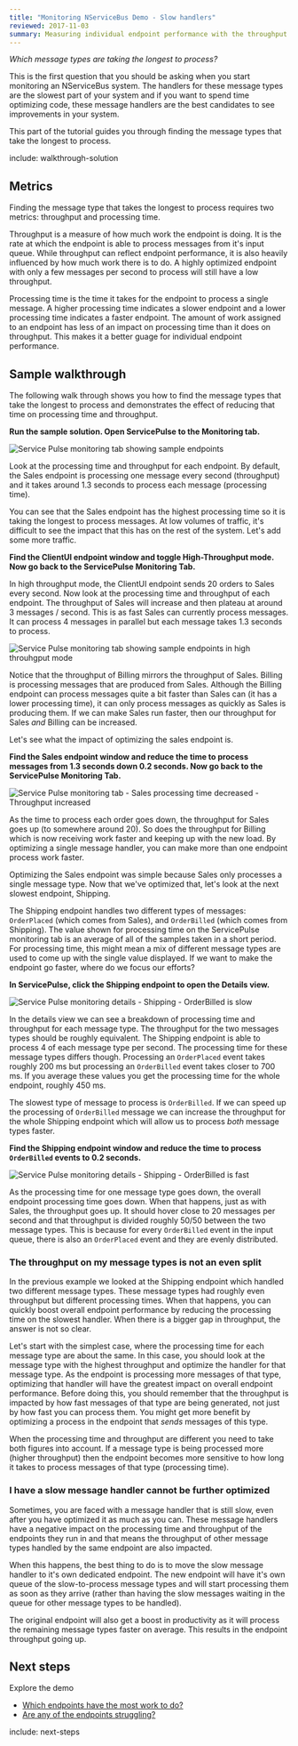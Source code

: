 ```yaml
---
title: "Monitoring NServiceBus Demo - Slow handlers"
reviewed: 2017-11-03
summary: Measuring individual endpoint performance with the throughput and processing time metrics.
---
```


_Which message types are taking the longest to process?_

This is the first question that you should be asking when you start monitoring an NServiceBus system. The handlers for these message types are the slowest part of your system and if you want to spend time optimizing code, these message handlers are the best candidates to see improvements in your system.

This part of the tutorial guides you through finding the message types that take the longest to process.

include: walkthrough-solution


## Metrics

Finding the message type that takes the longest to process requires two metrics: throughput and processing time.

Throughput is a measure of how much work the endpoint is doing. It is the rate at which the endpoint is able to process messages from it's input queue. While throughput can reflect endpoint performance, it is also heavily influenced by how much work there is to do. A highly optimized endpoint with only a few messages per second to process will still have a low throughput. 

Processing time is the time it takes for the endpoint to process a single message. A higher processing time indicates a slower endpoint and a lower processing time indicates a faster endpoint. The amount of work assigned to an endpoint has less of an impact on processing time than it does on throughput. This makes it a better guage for individual endpoint performance.


## Sample walkthrough

The following walk through shows you how to find the message types that take the longest to process and demonstrates the effect of reducing that time on processing time and throughput.

**Run the sample solution. Open ServicePulse to the Monitoring tab.**

![Service Pulse monitoring tab showing sample endpoints](servicepulse-monitoring-tab-sample-low-throughput.png)

Look at the processing time and throughput for each endpoint. By default, the Sales endpoint is processing one message every second (throughput) and it takes around 1.3 seconds to process each message (processing time).

You can see that the Sales endpoint has the highest processing time so it is taking the longest to process messages. At low volumes of traffic, it's difficult to see the impact that this has on the rest of the system. Let's add some more traffic.

**Find the ClientUI endpoint window and toggle High-Throughput mode. Now go back to the ServicePulse Monitoring Tab.**

In high throughput mode, the ClientUI endpoint sends 20 orders to Sales every second. Now look at the processing time and throughput of each endpoint. The throughput of Sales will increase and then plateau at around 3 messages / second. This is as fast Sales can currently process messages. It can process 4 messages in parallel but each message takes 1.3 seconds to process.

![Service Pulse monitoring tab showing sample endpoints in high throuhgput mode](servicepulse-monitoring-tab-sample-high-throughput.png)

Notice that the throughput of Billing mirrors the throughput of Sales. Billing is processing messages that are produced from Sales. Although the Billing endpoint can process messages quite a bit faster than Sales can (it has a lower processing time), it can only process messages as quickly as Sales is producing them. If we can make Sales run faster, then our throughput for Sales _and_ Billing can be increased.

Let's see what the impact of optimizing the sales endpoint is.  

**Find the Sales endpoint window and reduce the time to process messages from 1.3 seconds down 0.2 seconds. Now go back to the ServicePulse Monitoring Tab.**

![Service Pulse monitoring tab - Sales processing time decreased - Throughput increased](servicepulse-monitoring-tab-sample-fast-sales.png)

As the time to process each order goes down, the throughput for Sales goes up (to somewhere around 20). So does the throughput for Billing which is now receiving work faster and keeping up with the new load. By optimizing a single message handler, you can make more than one endpoint process work faster.

Optimizing the Sales endpoint was simple because Sales only processes a single message type. Now that we've optimized that, let's look at the next slowest endpoint, Shipping. 

The Shipping endpoint handles two different types of messages: `OrderPlaced` (which comes from Sales), and `OrderBilled` (which comes from Shipping). The value shown for processing time on the ServicePulse monitoring tab is an average of all of the samples taken in a short period. For processing time, this might mean a mix of different message types are used to come up with the single value displayed. If we want to make the endpoint go faster, where do we focus our efforts?

**In ServicePulse, click the Shipping endpoint to open the Details view.**

![Service Pulse monitoring details - Shipping - OrderBilled is slow](servicepulse-monitoring-details-shipping-slow.png)

In the details view we can see a breakdown of processing time and throughput for each message type. The throughput for the two messages types should be roughly equivalent. The Shipping endpoint is able to process 4 of each message type per second. The processing time for these message types differs though. Processing an `OrderPlaced` event takes roughly 200 ms but processing an `OrderBilled` event takes closer to 700 ms. If you average these values you get the processing time for the whole endpoint, roughly 450 ms.

The slowest type of message to process is `OrderBilled`. If we can speed up the processing of `OrderBilled` message we can increase the throughput for the whole Shipping endpoint which will allow us to process _both_ message types faster.

**Find the Shipping endpoint window and reduce the time to process `OrderBilled` events to 0.2 seconds.**

![Service Pulse monitoring details - Shipping - OrderBilled is fast](servicepulse-monitoring-details-shipping-fast.png)

As the processing time for one message type goes down, the overall endpoint processing time goes down. When that happens, just as with Sales, the throughput goes up. It should hover close to 20 messages per second and that throughput is divided roughly 50/50 between the two message types. This is because for every `OrderBilled` event in the input queue, there is also an `OrderPlaced` event and they are evenly distributed. 


### The throughput on my message types is not an even split

In the previous example we looked at the Shipping endpoint which handled two different message types. These message types had roughly even throughput but different processing times. When that happens, you can quickly boost overall endpoint performance by reducing the processing time on the slowest handler. When there is a bigger gap in throughput, the answer is not so clear.

Let's start with the simplest case, where the processing time for each message type are about the same. In this case, you should look at the message type with the highest throughput and optimize the handler for that message type. As the endpoint is processing more messages of that type, optimizing that handler will have the greatest impact on overall endpoint performance. Before doing this, you should remember that the throughput is impacted by how fast messages of that type are being generated, not just by how fast you can process them. You might get more benefit by optimizing a process in the endpoint that _sends_ messages of this type. 

When the processing time and throughput are different you need to take both figures into account. If a message type is being processed more (higher throughput) then the endpoint becomes more sensitive to how long it takes to process messages of that type (processing time).  


### I have a slow message handler cannot be further optimized

Sometimes, you are faced with a message handler that is still slow, even after you have optimized it as much as you can. These message handlers have a negative impact on the processing time and throughput of the endpoints they run in and that means the throughput of other message types handled by the same endpoint are also impacted.

When this happens, the best thing to do is to move the slow message handler to it's own dedicated endpoint. The new endpoint will have it's own queue of the slow-to-process message types and will start processing them as soon as they arrive (rather than having the slow messages waiting in the queue for other message types to be handled).

The original endpoint will also get a boost in productivity as it will process the remaining message types faster on average. This results in the endpoint throughput going up.


## Next steps

Explore the demo
- [Which endpoints have the most work to do?](./walkthrough-2.md)
- [Are any of the endpoints struggling?](./walkthrough-3.md)

include: next-steps